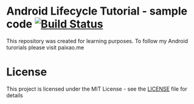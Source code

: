 # Android Lifecycle Tutorial - sample code [![Build Status](https://travis-ci.org/zepedropaixao/android-lifecycle.svg?branch=master)](https://travis-ci.org/zepedropaixao/android-lifecycle)

This repository was created for learning purposes. To follow my Android turorials please visit paixao.me

# License

This project is licensed under the MIT License - see the [LICENSE](https://github.com/zepedropaixao/android-lifecycle/blob/master/LICENSE) file for details
